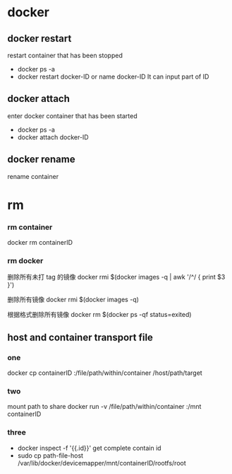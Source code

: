 # docker

## docker restart
restart container that has been stopped

- docker ps -a
- docker restart docker-ID or name
	docker-ID It can input part of ID

## docker attach
enter docker container that has been started

- docker ps -a
- docker attach docker-ID

## docker rename
rename container

# rm
### rm container
docker rm containerID

### rm docker
删除所有未打 tag 的镜像
docker rmi $(docker images -q | awk '/^<none>/ { print $3 }')

删除所有镜像
docker rmi $(docker images -q)

根据格式删除所有镜像
docker rm $(docker ps -qf status=exited)


## host and container transport file
### one
docker cp containerID :/file/path/within/container /host/path/target

### two
mount path to share
docker run -v /file/path/within/container :/mnt containerID

### three
- docker inspect -f '{{.id}}'
	get complete contain id
- sudo cp path-file-host /var/lib/docker/devicemapper/mnt/containerID/rootfs/root

